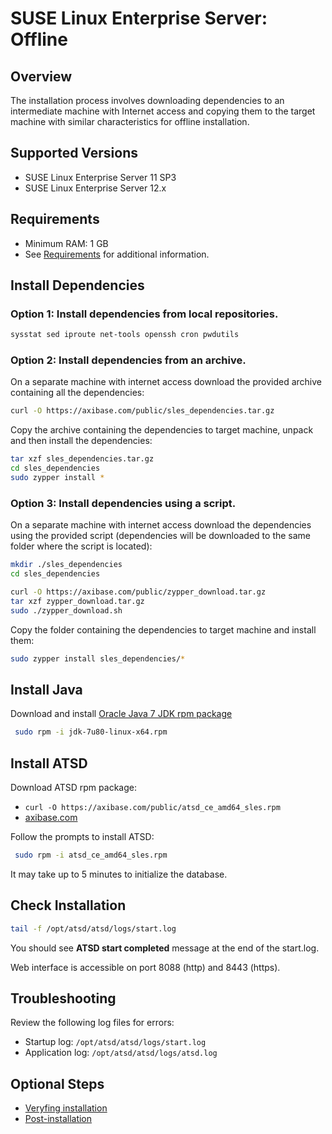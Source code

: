 # SUSE Linux Enterprise Server: Offline

## Overview

The installation process involves downloading dependencies to an intermediate machine with Internet access
and copying them to the target machine with similar characteristics for offline installation. 

## Supported Versions

- SUSE Linux Enterprise Server 11 SP3
- SUSE Linux Enterprise Server 12.x

## Requirements

- Minimum RAM: 1 GB 
- See [Requirements](../administration/requirements.md "ATSD Requirements") for additional information.

## Install Dependencies

### Option 1: Install dependencies from local repositories.

```sh
sysstat sed iproute net-tools openssh cron pwdutils
```

### Option 2: Install dependencies from an archive.

On a separate machine with internet access download the provided archive containing all the dependencies:

```sh
curl -O https://axibase.com/public/sles_dependencies.tar.gz
```

Copy the archive containing the dependencies to target machine, unpack and then install the dependencies:

```sh
tar xzf sles_dependencies.tar.gz
cd sles_dependencies
sudo zypper install *
```

### Option 3: Install dependencies using a script.

On a separate machine with internet access download the dependencies using the provided script (dependencies will be downloaded to the same folder where the script is located):

```sh
mkdir ./sles_dependencies
cd sles_dependencies
```

```sh
curl -O https://axibase.com/public/zypper_download.tar.gz
tar xzf zypper_download.tar.gz
sudo ./zypper_download.sh
```

Copy the folder containing the dependencies to target machine and install them:

```sh
sudo zypper install sles_dependencies/*
```

## Install Java

Download and install [Oracle Java 7 JDK rpm package](http://www.oracle.com/technetwork/java/javase/downloads/jdk7-downloads-1880260.html)

```sh
 sudo rpm -i jdk-7u80-linux-x64.rpm
```

## Install ATSD

Download ATSD rpm package:

* `curl -O https://axibase.com/public/atsd_ce_amd64_sles.rpm`
* [axibase.com](https://axibase.com/public/atsd_ce_rpm_sles_latest.htm)

Follow the prompts to install ATSD:

```sh
 sudo rpm -i atsd_ce_amd64_sles.rpm                                  
```

It may take up to 5 minutes to initialize the database.

## Check Installation

```sh
tail -f /opt/atsd/atsd/logs/start.log                                   
```

You should see **ATSD start completed** message at the end of the start.log.

Web interface is accessible on port 8088 (http) and 8443 (https).

## Troubleshooting

Review the following log files for errors:

* Startup log: `/opt/atsd/atsd/logs/start.log`
* Application log: `/opt/atsd/atsd/logs/atsd.log`

## Optional Steps

- [Veryfing installation](veryfing-installation.md)
- [Post-installation](post-installation.md)
